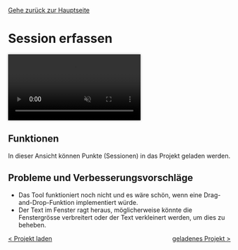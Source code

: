 [Gehe zurück zur Hauptseite](index.html)

# Session erfassen

<video controls autoplay loop muted style="max-width: 100%; box-shadow: 0 0 5px rgba(0, 0, 0, 0.3);">
<source src="./videos/06_new_session.mp4" type="video/mp4">
Your browser does not support the video tag.
</video>

## Funktionen

In dieser Ansicht können Punkte (Sessionen) in das Projekt geladen werden.

## Probleme und Verbesserungsvorschläge

- Das Tool funktioniert noch nicht und es wäre schön, wenn eine Drag-and-Drop-Funktion implementiert würde.
- Der Text im Fenster ragt heraus, möglicherweise könnte die Fenstergrösse verbreitert oder der Text verkleinert werden, um dies zu beheben.

<div style="text-align: left; float: left;"><a href="load_project.html">< Projekt laden</a></div>
<div style="text-align: right; float: right;"><a href="current_project.html">geladenes Projekt ></a></div>
